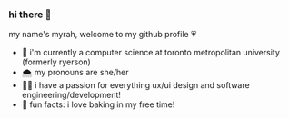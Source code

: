 ### hi there 👋

my name's myrah, welcome to my github profile 💗

- 🌱 i'm currently a computer science at toronto metropolitan university (formerly ryerson)
- 🌨 my pronouns are she/her
- 👩‍💻 i have a passion for everything ux/ui design and software engineering/development!
- 🌷 fun facts: i love baking in my free time!

<!--
**myrahm/myrahm** is a ✨ _special_ ✨ repository because its `README.md` (this file) appears on your GitHub profile.

Here are some ideas to get you started:

- 🔭 I’m currently working on ...
- 🌱 I’m currently learning ...
- 👯 I’m looking to collaborate on ...
- 🤔 I’m looking for help with ...
- 💬 Ask me about ...
- 📫 How to reach me: ...
- 😄 Pronouns: ...
- ⚡ Fun fact: ...
-->
